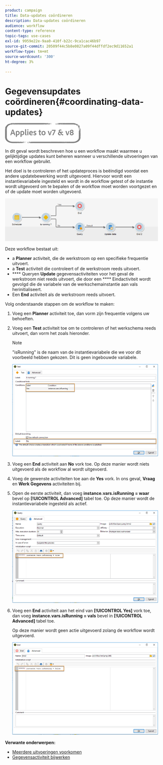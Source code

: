 ```yaml
---
product: campaign
title: Data-updates coördineren
description: Data-updates coördineren
audience: workflow
content-type: reference
topic-tags: use-cases
exl-id: 9959e22e-9aa0-410f-b22c-9ca1cac46b97
source-git-commit: 20509f44c5b8e0827a09f44dffdf2ec9d11652a1
workflow-type: tm+mt
source-wordcount: '300'
ht-degree: 3%

---
```


# Gegevensupdates coördineren{#coordinating-data-updates}

![](../../assets/common.svg)

In dit geval wordt beschreven hoe u een workflow maakt waarmee u gelijktijdige updates kunt beheren wanneer u verschillende uitvoeringen van een workflow gebruikt.

Het doel is te controleren of het updateproces is beëindigd voordat een andere updatebewerking wordt uitgevoerd. Hiervoor wordt een instantievariabele ingesteld en wordt in de workflow getest of de instantie wordt uitgevoerd om te bepalen of de workflow moet worden voortgezet en of de update moet worden uitgevoerd.

![](assets/uc_dataupdate_wkf.png)

Deze workflow bestaat uit:

* a **Planner** activiteit, die de werkstroom op een specifieke frequentie uitvoert.
* a **Test** activiteit die controleert of de werkstroom reeds uitvoert.
* **** Queryen  **Update** gegevensactiviteiten voor het geval de werkstroom niet reeds uitvoert, die door een  **** Eindactiviteit wordt gevolgd die de variabele van de werkschemainstantie aan vals herinitialiseert.
* Een **End** activiteit als de werkstroom reeds uitvoert.

Volg onderstaande stappen om de workflow te maken:

1. Voeg een **Planner** activiteit toe, dan vorm zijn frequentie volgens uw behoeften.
1. Voeg een **Test** activiteit toe om te controleren of het werkschema reeds uitvoert, dan vorm het zoals hieronder.

   >[!NOTE]
   >
   >&quot;isRunning&quot; is de naam van de instantievariabele die we voor dit voorbeeld hebben gekozen. Dit is geen ingebouwde variabele.

   ![](assets/uc_dataupdate_test.png)

1. Voeg een **End** activiteit aan **No** vork toe. Op deze manier wordt niets uitgevoerd als de workflow al wordt uitgevoerd.
1. Voeg de gewenste activiteiten toe aan de **Yes** vork. In ons geval, **Vraag** en **Werk Gegevens** activiteiten bij.
1. Open de eerste activiteit, dan voeg **instance.vars.isRunning = waar** bevel op **[!UICONTROL Advanced]** tabel toe. Op deze manier wordt de instantievariabele ingesteld als actief.

   ![](assets/uc_dataupdate_query.png)

1. Voeg een **End** activiteit aan het eind van **[!UICONTROL Yes]** vork toe, dan voeg **instance.vars.isRunning = vals** bevel in **[!UICONTROL Advanced]** tabel toe.

   Op deze manier wordt geen actie uitgevoerd zolang de workflow wordt uitgevoerd.

   ![](assets/uc_dataupdate_end.png)

**Verwante onderwerpen:**

* [Meerdere uitvoeringen voorkomen](monitoring-workflow-execution.md#preventing-simultaneous-multiple-executions)
* [Gegevensactiviteit bijwerken](update-data.md)
